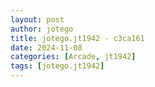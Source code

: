 ```yaml
---
layout: post
author: jotego
title: jotego.jt1942 - c3ca161
date: 2024-11-08
categories: [Arcade, jt1942]
tags: [jotego.jt1942]
---
```


